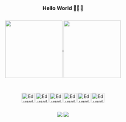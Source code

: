 ### <div align="center">Hello World 👨🏻‍💻 </div>

##

<div align="center">
<a href="https://github.com/Eduardo-556/github-readme-stats">
 <img  height=180 align="center" src="https://github-readme-stats.vercel.app/api?username=Eduardo-556&show_icons=true&theme=transparent&rank_icon=github" />
</a>
  <a href="https://github.com/Eduardo-556/github-readme-stats">
    <img height=180 align="center" src="https://github-readme-stats.vercel.app/api/top-langs/?username=Eduardo-556&layout=compact&theme=transparent" />
  </a>
</div>
  
  ##

  <div align="center"  style="display: inline_block"><br>
    <img align="center" alt="Eduardo-Js" height="30" width="40" src="https://cdn.jsdelivr.net/gh/devicons/devicon/icons/javascript/javascript-original.svg" />
    <img align="center" alt="Eduardo-Ts" height="30" width="40" src="https://cdn.jsdelivr.net/gh/devicons/devicon/icons/typescript/typescript-original.svg" />
    <img align="center" alt="Eduardo-React" height="30" width="40" src="https://cdn.jsdelivr.net/gh/devicons/devicon/icons/react/react-original.svg" />
    <img align="center" alt="Eduardo-Css" height="30" width="40" src="https://cdn.jsdelivr.net/gh/devicons/devicon/icons/css3/css3-original.svg" />
    <img align="center" alt="Eduardo-Node" height="30" width="40" src="https://cdn.jsdelivr.net/gh/devicons/devicon/icons/nodejs/nodejs-original.svg" />
    <img align="center" alt="Eduardo-Sequelize" height="30" width="40" src="https://cdn.jsdelivr.net/gh/devicons/devicon/icons/sequelize/sequelize-original.svg" />
  </div>

  ##

  <div align="center">
    <a href = "mailto:contato.eduardo.silva.dev@gmail.com"><img src="https://img.shields.io/badge/Gmail-D14836?style=for-the-badge&logo=gmail&logoColor=white" target="_blank"></a>
    <a href="https://www.linkedin.com/in/eduardo-silva-128854169/" target="_blank"><img src="https://img.shields.io/badge/-LinkedIn-%230077B5?style=for-the-badge&logo=linkedin&logoColor=white" target="_blank"></a>
  </div>

